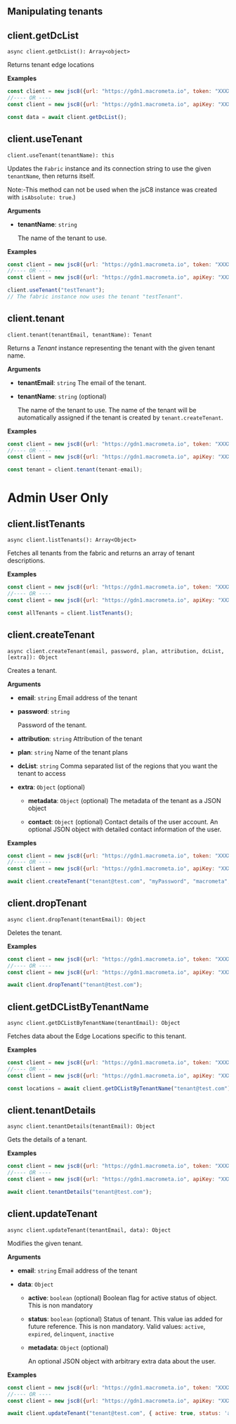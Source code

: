 ## Manipulating tenants

## client.getDcList

`async client.getDcList(): Array<object>`

Returns tenant edge locations

**Examples**

```js
const client = new jsc8({url: "https://gdn1.macrometa.io", token: "XXXX"});
//---- OR ----
const client = new jsc8({url: "https://gdn1.macrometa.io", apiKey: "XXXX"});

const data = await client.getDcList();
```

## client.useTenant

`client.useTenant(tenantName): this`

Updates the `Fabric` instance and its connection string to use the given `tenantName`, then returns itself.

Note:-This method can not be used when the jsC8 instance was created with `isAbsolute: true`.)

**Arguments**

- **tenantName**: `string`

  The name of the tenant to use.

**Examples**

```js
const client = new jsc8({url: "https://gdn1.macrometa.io", token: "XXXX"});
//---- OR ----
const client = new jsc8({url: "https://gdn1.macrometa.io", apiKey: "XXXX"});

client.useTenant("testTenant");
// The fabric instance now uses the tenant "testTenant".
```

## client.tenant

`client.tenant(tenantEmail, tenantName): Tenant`

Returns a _Tenant_ instance representing the tenant with the given tenant name.

**Arguments**

- **tenantEmail**: `string`
  The email of the tenant.

- **tenantName**: `string` (optional)

  The name of the tenant to use. The name of the tenant will be automatically assigned if the tenant is created by `tenant.createTenant`.

**Examples**

```js
const client = new jsc8({url: "https://gdn1.macrometa.io", token: "XXXX"});
//---- OR ----
const client = new jsc8({url: "https://gdn1.macrometa.io", apiKey: "XXXX"});

const tenant = client.tenant(tenant-email);
```


# Admin User Only

## client.listTenants

`async client.listTenants(): Array<Object>`

Fetches all tenants from the fabric and returns an array of tenant descriptions.

**Examples**

```js
const client = new jsc8({url: "https://gdn1.macrometa.io", token: "XXXX"});
//---- OR ----
const client = new jsc8({url: "https://gdn1.macrometa.io", apiKey: "XXXX"});

const allTenants = client.listTenants();
```

## client.createTenant

`async client.createTenant(email, password, plan, attribution, dcList, [extra]): Object`

Creates a tenant.

**Arguments**

- **email**: `string`
    Email address of the tenant 

- **password**: `string`

    Password of the tenant.

- **attribution**: `string`
    Attribution of the tenant 

- **plan**: `string`
     Name of the tenant plans

- **dcList**: `string`
    Comma separated list of the regions that you want the tenant to  access

- **extra**: `Object` (optional)

    - **metadata**: `Object` (optional)
    The metadata of the tenant as a JSON object

    - **contact**: `Object` (optional)
    Contact details of the user account. An optional JSON object with detailed contact information of the user.

**Examples**

```js
const client = new jsc8({url: "https://gdn1.macrometa.io", token: "XXXX"});
//---- OR ----
const client = new jsc8({url: "https://gdn1.macrometa.io", apiKey: "XXXX"});

await client.createTenant("tenant@test.com", "myPassword", "macrometa", "free" "test-eu-west-1,test-us-west-2");
```

## client.dropTenant

`async client.dropTenant(tenantEmail): Object`

Deletes the tenant.

**Examples**

```js
const client = new jsc8({url: "https://gdn1.macrometa.io", token: "XXXX"});
//---- OR ----
const client = new jsc8({url: "https://gdn1.macrometa.io", apiKey: "XXXX"});

await client.dropTenant("tenant@test.com");
```

## client.getDCListByTenantName

`async client.getDCListByTenantName(tenantEmail): Object`

Fetches data about the Edge Locations specific to this tenant.

**Examples**
```js
const client = new jsc8({url: "https://gdn1.macrometa.io", token: "XXXX"});
//---- OR ----
const client = new jsc8({url: "https://gdn1.macrometa.io", apiKey: "XXXX"});

const locations = await client.getDCListByTenantName("tenant@test.com");
```


## client.tenantDetails

`async client.tenantDetails(tenantEmail): Object`

Gets the details of a tenant.

**Examples**

```js
const client = new jsc8({url: "https://gdn1.macrometa.io", token: "XXXX"});
//---- OR ----
const client = new jsc8({url: "https://gdn1.macrometa.io", apiKey: "XXXX"});

await client.tenantDetails("tenant@test.com");
```

## client.updateTenant

`async client.updateTenant(tenantEmail, data): Object`

Modifies the given tenant.

**Arguments**

- **email**: `string`
    Email address of the tenant 

- **data**: `Object`

    - **active**: `boolean` (optional)
      Boolean flag for active status of object. This is non mandatory

    - **status**: `boolean` (optional)
      Status of tenant. This value ias added for future reference. This is non mandatory. Valid values: `active`, `expired`, `delinquent`, `inactive`

    - **metadata**: `Object` (optional)

      An optional JSON object with arbitrary extra data about the user.

**Examples**

```js
const client = new jsc8({url: "https://gdn1.macrometa.io", token: "XXXX"});
//---- OR ----
const client = new jsc8({url: "https://gdn1.macrometa.io", apiKey: "XXXX"});

await client.updateTenant("tenant@test.com", { active: true, status: 'active', metadata: {"key": "value"} });
```

